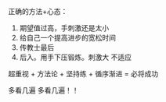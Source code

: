 正确的方法+心态：
1. 期望值过高，手刺激还是太小
2. 给自己一个提高进步的宽松时间
3. 传教士最后
4. 后入。用手下压锻炼。刺激大 不适应

超重视 + 方法论 + 坚持练 + 循序渐进 = 必将成功

多看几遍 多看几遍！！
